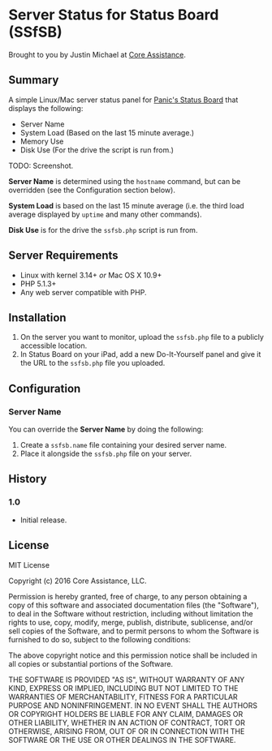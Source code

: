# Server Status for Status Board (SSfSB)

Brought to you by Justin Michael at [Core Assistance](http://coreassistance.com/).

## Summary

A simple Linux/Mac server status panel for [Panic's Status Board](http://panic.com/statusboard/) that displays the following:

- Server Name
- System Load (Based on the last 15 minute average.)
- Memory Use
- Disk Use (For the drive the script is run from.)

TODO: Screenshot.

**Server Name** is determined using the `hostname` command, but can be overridden (see the Configuration section below).

**System Load** is based on the last 15 minute average (i.e. the third load average displayed by `uptime` and many other commands).

**Disk Use** is for the drive the `ssfsb.php` script is run from.

## Server Requirements

- Linux with kernel 3.14+ *or* Mac OS X 10.9+
- PHP 5.1.3+
- Any web server compatible with PHP.

## Installation

1. On the server you want to monitor, upload the `ssfsb.php` file to a publicly accessible location.
2. In Status Board on your iPad, add a new Do-It-Yourself panel and give it the URL to the `ssfsb.php` file you uploaded.

## Configuration

### Server Name

You can override the **Server Name** by doing the following:

1. Create a `ssfsb.name` file containing your desired server name.
2. Place it alongside the `ssfsb.php` file on your server.

## History

### 1.0

- Initial release.

## License

MIT License

Copyright (c) 2016 Core Assistance, LLC.

Permission is hereby granted, free of charge, to any person obtaining a copy
of this software and associated documentation files (the "Software"), to deal
in the Software without restriction, including without limitation the rights
to use, copy, modify, merge, publish, distribute, sublicense, and/or sell
copies of the Software, and to permit persons to whom the Software is
furnished to do so, subject to the following conditions:

The above copyright notice and this permission notice shall be included in all
copies or substantial portions of the Software.

THE SOFTWARE IS PROVIDED "AS IS", WITHOUT WARRANTY OF ANY KIND, EXPRESS OR
IMPLIED, INCLUDING BUT NOT LIMITED TO THE WARRANTIES OF MERCHANTABILITY,
FITNESS FOR A PARTICULAR PURPOSE AND NONINFRINGEMENT. IN NO EVENT SHALL THE
AUTHORS OR COPYRIGHT HOLDERS BE LIABLE FOR ANY CLAIM, DAMAGES OR OTHER
LIABILITY, WHETHER IN AN ACTION OF CONTRACT, TORT OR OTHERWISE, ARISING FROM,
OUT OF OR IN CONNECTION WITH THE SOFTWARE OR THE USE OR OTHER DEALINGS IN THE
SOFTWARE.